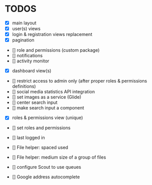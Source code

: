 

# TODOS


* [x]    main layout
* [x]    user(s) views
* [x]    login & registration views replacement
* [x]    pagination 
* []    role and permissions (custom package) 
* []    notifications
* []    activity monitor
* [x]    dashboard view(s)
* []    restrict access to admin only (after proper roles & permissions definitions)
* []    social media statistics API integration
* []    set images as a service (Glide)
* []    center search input
* []    make search input a component
* [x]   roles & permissions view (unique)
* []    set roles and permissions



* []    last logged in
* []    File helper: spaced used
* []    File helper: medium size of a group of files



* []    configure Scout to use queues
* []    Google address autocomplete

